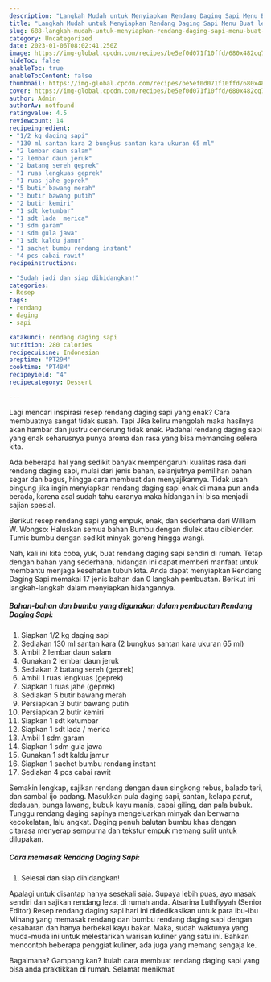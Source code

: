 ```yaml
---
description: "Langkah Mudah untuk Menyiapkan Rendang Daging Sapi Menu Buat lebaran"
title: "Langkah Mudah untuk Menyiapkan Rendang Daging Sapi Menu Buat lebaran"
slug: 688-langkah-mudah-untuk-menyiapkan-rendang-daging-sapi-menu-buat-lebaran
category: Uncategorized
date: 2023-01-06T08:02:41.250Z
image: https://img-global.cpcdn.com/recipes/be5ef0d071f10ffd/680x482cq70/rendang-daging-sapi-foto-resep-utama.jpg
hideToc: false
enableToc: true
enableTocContent: false
thumbnail: https://img-global.cpcdn.com/recipes/be5ef0d071f10ffd/680x482cq70/rendang-daging-sapi-foto-resep-utama.jpg
cover: https://img-global.cpcdn.com/recipes/be5ef0d071f10ffd/680x482cq70/rendang-daging-sapi-foto-resep-utama.jpg
author: Admin
authorAv: notfound
ratingvalue: 4.5
reviewcount: 14
recipeingredient:
- "1/2 kg daging sapi"
- "130 ml santan kara 2 bungkus santan kara ukuran 65 ml"
- "2 lembar daun salam"
- "2 lembar daun jeruk"
- "2 batang sereh geprek"
- "1 ruas lengkuas geprek"
- "1 ruas jahe geprek"
- "5 butir bawang merah"
- "3 butir bawang putih"
- "2 butir kemiri"
- "1 sdt ketumbar"
- "1 sdt lada  merica"
- "1 sdm garam"
- "1 sdm gula jawa"
- "1 sdt kaldu jamur"
- "1 sachet bumbu rendang instant"
- "4 pcs cabai rawit"
recipeinstructions:

- "Sudah jadi dan siap dihidangkan!"
categories:
- Resep
tags:
- rendang
- daging
- sapi

katakunci: rendang daging sapi 
nutrition: 280 calories
recipecuisine: Indonesian
preptime: "PT29M"
cooktime: "PT48M"
recipeyield: "4"
recipecategory: Dessert

---
```



Lagi mencari inspirasi resep rendang daging sapi yang enak? Cara membuatnya sangat tidak susah. Tapi Jika keliru mengolah maka hasilnya akan hambar dan justru cenderung tidak enak. Padahal rendang daging sapi yang enak seharusnya punya aroma dan rasa yang bisa memancing selera kita.


Ada beberapa hal yang sedikit banyak mempengaruhi kualitas rasa dari rendang daging sapi, mulai dari jenis bahan, selanjutnya pemilihan bahan segar dan bagus, hingga cara membuat dan menyajikannya. Tidak usah bingung jika ingin menyiapkan rendang daging sapi enak di mana pun anda berada, karena asal sudah tahu caranya maka hidangan ini bisa menjadi sajian spesial.

Berikut resep rendang sapi yang empuk, enak, dan sederhana dari William W. Wongso: Haluskan semua bahan Bumbu dengan diulek atau diblender. Tumis bumbu dengan sedikit minyak goreng hingga wangi.


Nah, kali ini kita coba, yuk, buat rendang daging sapi sendiri di rumah. Tetap dengan bahan yang sederhana, hidangan ini dapat memberi manfaat untuk membantu menjaga kesehatan tubuh kita. Anda dapat menyiapkan Rendang Daging Sapi memakai 17 jenis bahan dan 0 langkah pembuatan. Berikut ini langkah-langkah dalam menyiapkan hidangannya.

<!--inarticleads1-->

##### Bahan-bahan dan bumbu yang digunakan dalam pembuatan Rendang Daging Sapi:

1. Siapkan 1/2 kg daging sapi
1. Sediakan 130 ml santan kara (2 bungkus santan kara ukuran 65 ml)
1. Ambil 2 lembar daun salam
1. Gunakan 2 lembar daun jeruk
1. Sediakan 2 batang sereh (geprek)
1. Ambil 1 ruas lengkuas (geprek)
1. Siapkan 1 ruas jahe (geprek)
1. Sediakan 5 butir bawang merah
1. Persiapkan 3 butir bawang putih
1. Persiapkan 2 butir kemiri
1. Siapkan 1 sdt ketumbar
1. Siapkan 1 sdt lada / merica
1. Ambil 1 sdm garam
1. Siapkan 1 sdm gula jawa
1. Gunakan 1 sdt kaldu jamur
1. Siapkan 1 sachet bumbu rendang instant
1. Sediakan 4 pcs cabai rawit


Semakin lengkap, sajikan rendang dengan daun singkong rebus, balado teri, dan sambal ijo padang. Masukkan pula daging sapi, santan, kelapa parut, dedauan, bunga lawang, bubuk kayu manis, cabai giling, dan pala bubuk. Tunggu rendang daging sapinya mengeluarkan minyak dan berwarna kecokelatan, lalu angkat. Daging penuh balutan bumbu khas dengan citarasa menyerap sempurna dan tekstur empuk memang sulit untuk dilupakan. 

<!--inarticleads2-->

##### Cara memasak Rendang Daging Sapi:


1. Selesai dan siap dihidangkan!

Apalagi untuk disantap hanya sesekali saja. Supaya lebih puas, ayo masak sendiri dan sajikan rendang lezat di rumah anda. Atsarina Luthfiyyah (Senior Editor) Resep rendang daging sapi hari ini didedikasikan untuk para ibu-ibu Minang yang memasak rendang dan bumbu rendang daging sapi dengan kesabaran dan hanya berbekal kayu bakar. Maka, sudah waktunya yang muda-muda ini untuk melestarikan warisan kuliner yang satu ini. Bahkan mencontoh beberapa penggiat kuliner, ada juga yang memang sengaja ke. 

Bagaimana? Gampang kan? Itulah cara membuat rendang daging sapi yang bisa anda praktikkan di rumah. Selamat menikmati
